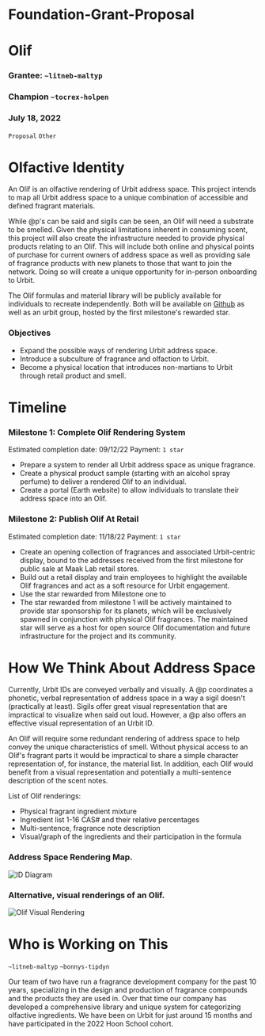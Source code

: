 # Foundation-Grant-Proposal

# Olif

### Grantee: `~litneb-maltyp`
### Champion `~tocrex-holpen`
### July 18, 2022

`Proposal` `Other`
#
#
#
# Olfactive Identity

An Olif is an olfactive rendering of Urbit address space. This project intends to map all Urbit address space to a unique combination of accessible and defined fragrant materials.

While @p's can be said and sigils can be seen, an Olif will need a substrate to be smelled. Given the physical limitations inherent in consuming scent, this project will also create the infrastructure needed to provide physical products relating to an Olif. This will include both online and physical points of purchase for current owners of address space as well as providing sale of fragrance products with new planets to those that want to join the network. Doing so will create a unique opportunity for in-person onboarding to Urbit.

The Olif formulas and material library will be publicly available for individuals to recreate independently. Both will be available on [Github](https://github.com/Olif-ID) as well as an urbit group, hosted by the first milestone's rewarded star.

### Objectives

 - Expand the possible ways of rendering Urbit address space.  
 - Introduce a subculture of fragrance and olfaction to Urbit. 
 - Become a physical location that introduces non-martians to Urbit through retail product and smell.

#
#
# Timeline 

### Milestone 1: Complete Olif Rendering System

Estimated completion date: 09/12/22
Payment: `1 star`

 - Prepare a system to render all Urbit address space as unique fragrance.
 - Create a physical product sample (starting with an alcohol spray perfume) to deliver a rendered Olif to an individual.
 - Create a portal (Earth website) to allow individuals to translate their address space into an Olif.

### Milestone 2: Publish Olif At Retail

Estimated completion date: 11/18/22
Payment: `1 star`

- Create an opening collection of fragrances and associated Urbit-centric display, bound to the addresses received from the first milestone for public sale at Maak Lab retail stores.
- Build out a retail display and train employees to highlight the available Olif fragrances and act as a soft resource for Urbit engagement.
- Use the star rewarded from Milestone one to 
- The star rewarded from milestone 1 will be actively maintained to provide star sponsorship for its planets, which will be exclusively spawned in conjunction with physical Olif fragrances. The maintained star will serve as a host for open source Olif documentation and future infrastructure for the project and its community.


#
#
# How We Think About Address Space
 

Currently, Urbit IDs are conveyed verbally and visually. A @p coordinates a phonetic, verbal representation of address space in a way a sigil doesn't (practically at least). Sigils offer great visual representation that are impractical to visualize when said out loud. However, a @p also offers an effective visual representation of an Urbit ID.

An Olif will require some redundant rendering of address space to help convey the unique characteristics of smell. Without physical access to an Olif's fragrant parts it would be impractical to share a simple character representation of, for instance, the material list. In addition, each Olif would benefit from a visual representation and potentially a multi-sentence description of the scent notes. 

List of Olif renderings:

 - Physical fragrant ingredient mixture
 - Ingredient list 1-16 CAS# and their relative percentages
 - Multi-sentence, fragrance note description
 - Visual/graph of the ingredients and their participation in the formula

### Address Space Rendering Map.
![ID Diagram](https://ahlmark.sfo3.digitaloceanspaces.com/litneb-maltyp/2022.7.05..19.21.19-image.png)


### Alternative, visual renderings of an Olif.
![Olif Visual Rendering](https://ahlmark.sfo3.digitaloceanspaces.com/litneb-maltyp/2022.7.26..00.51.46-image.png)

#
# 
# Who is Working on This

`~litneb-maltyp` `~bonnys-tipdyn`

Our team of two have run a fragrance development company for the past 10 years, specializing in the design and production of fragrance compounds and the products they are used in. Over that time our company has developed a comprehensive library and unique system for categorizing olfactive ingredients. We have been on Urbit for just around 15 months and have participated in the 2022 Hoon School cohort.
